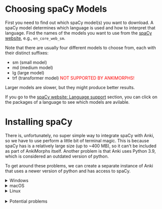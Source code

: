 # Choosing spaCy Models

First you need to find out which spaCy model(s) you want to download. A spaCy model determines which language is used and
how
to interpret that language. Find the names of the models you want to use from
the [spaCy website](https://spacy.io/usage/models),
e.g., `en_core_web_sm`.

Note that there are usually four different models to choose from, each with their distinct suffixes:

- sm (small model)
- md (medium model)
- lg (large model)
- trf (transformer model) <span style="color:red">NOT SUPPORTED BY ANKIMORPHS!</span>

Larger models are slower, but they might produce better results.

If you go to the [spaCy website: Language support](https://spacy.io/usage/models#languages) section, you can click on
the packages of a language to see which models are avilable.

# Installing spaCy

There is, unfortunately, no super simple way to integrate spaCy with Anki, so we have to use perform a little bit of
terminal magic. This is because spaCy has is a relatively large size (up to ~400 MB), so it can't be included as part of
AnkiMorphs itself. Another problem is that Anki uses Python 3.9, which is considered an outdated version of python.

To get around these problems, we can create a separate instance of Anki that uses a newer version of python and has
access to spaCy.


<details>
  <summary>Windows</summary>

First, we need to have Python 3.9 or higher installed on our system. Go to the start menu, open a Command Prompt, and
type
in:

```
py --list
```

This will list all the installed Python versions. If your output is not `3.9.x` or higher, then that has to be
installed.


<details>
  <summary>Installing Python</summary>

Go to [python.org/downloads](https://www.python.org/downloads/) and download a `Windows installer (64-bit)`

**Note**: When you start the installer, make sure to select the `Add python.exe to PATH` checkbox at the very bottom:

![python_path_installer_windows.png](../../img/python_path_installer_windows.png)

Install with the default settings ("Install Now").

After the installation, go back to the command prompt and type in `py --list` again. You should now see the new Python
version you installed.
</details>

Now we are ready to install spaCy, spacy models, and Anki (aqt). I have installed Python 3.12, so my example below will
use the `py -3.12` command. I also want to use Korean and Russian, so I'm going to download the spaCy
models `ko_core_news_sm` and `ru_core_news_sm`. In the command prompt I will type:

```bash
py -3.12 -m pip install --upgrade pip virtualenv
py -3.12 -m venv spacyenv
spacyenv\Scripts\activate
py -m pip install --upgrade pip setuptools wheel
py -m pip install --upgrade spacy six aqt[qt6]
py -m spacy download ko_core_news_sm
py -m spacy download ru_core_news_sm
deactivate
```

To run this Anki instance, type the following in the command prompt:

```bash
spacyenv\Scripts\anki.exe
```

Now you should be good to go!
</details>


<details>
  <summary>macOS</summary>

First, we need to have Python 3.9 or higher installed on our system. Open a terminal and type:

```` bash
python --version
````

If your output is not `Python 3.9.x` or higher, then that has to be installed.

<details>
  <summary>Installing Python</summary>

If you already have homebrew installed, then you can install Python easily like this:

```
brew install python@3.12
```

If you don't have have homebrew, then I recommend installing python by going
to [python.org/downloads](https://www.python.org/downloads/) and download
a `macOS 64-bit universal2 installer`, and install with the default recommended settings.

After the installation, open a new terminal and type in `python --version` again. You should now see the new Python
version you installed.
</details>

Now we are ready to install spaCy, spacy models, and Anki (aqt). I have installed Python 3.12, so my example below will
use the `python3.12` command. I also want to use Korean and Russian, so I'm going to download the spaCy
models `ko_core_news_sm` and `ru_core_news_sm`. In the command prompt I will type:

```` bash
python3.12 -m pip install --upgrade pip virtualenv
python3.12 -m venv spacyenv
spacyenv/bin/activate
python -m pip install --upgrade pip setuptools wheel
python -m pip install --upgrade spacy six 'aqt[qt6]'
python -m spacy download ko_core_news_sm
python -m spacy download ru_core_news_sm
deactivate
````

To run Anki, type this in the terminal:

```
spacyenv/bin/anki
```

Now you should be good to go!
</details>

<details>
  <summary>Linux</summary>

First, we need to have Python 3.9 or higher installed on our system. Open a terminal and type:

```` bash
python --version
````

If your output is not `Python 3.9.x` or higher, then that has to be installed.

<details>
  <summary>Installing Python</summary>

Python can usually be easily installed with package managers, e.g:

```
sudo apt update
sudo apt install python3
```

After the installation, open a new terminal and type in `python --version` again. You should now see the new Python
version you installed.
</details>

Now we are ready to install spaCy, spacy models, and Anki (aqt). I have installed Python 3.12, so my example below will
use the `python3.12` command. I also want to use Korean and Russian, so I'm going to download the spaCy
models `ko_core_news_sm` and `ru_core_news_sm`. In the command prompt I will type:

```` bash
python3.12 -m pip install --upgrade pip virtualenv
python3.12 -m venv spacyenv
spacyenv/bin/activate
python -m pip install --upgrade pip setuptools wheel
python -m pip install --upgrade spacy six aqt[qt6]
python -m spacy download ko_core_news_sm
python -m spacy download ru_core_news_sm
deactivate
````

To run Anki, type this in the terminal:

```
spacyenv/bin/anki
```

Now you should be good to go!
</details>

<br>
<details>
  <summary>Potential problems</summary>

### PowerShell Execution Policy Error

![group-policy-error.png](../../img/group-policy-error.png)

This is a safeguard against running malicious scripts, which is generally a good thing. To allow an exception for this
one time, you can use the command:

````powershell
Set-ExecutionPolicy -ExecutionPolicy Unrestricted -Scope Process
````

If you want to permanently remove this restriction for your user, then use the command:

````powershell
Set-ExecutionPolicy -ExecutionPolicy Unrestricted -Scope CurrentUser
````

</details>